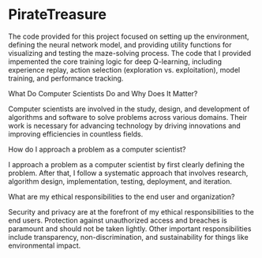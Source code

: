 # PirateTreasure

The code provided for this project focused on setting up the environment, defining the neural network model, and providing utility functions for visualizing and testing the maze-solving process. The code that I provided impemented the core training logic for deep Q-learning, including experience replay, action selection (exploration vs. exploitation), model training, and performance tracking.

What Do Computer Scientists Do and Why Does It Matter?

Computer scientists are involved in the study, design, and development of algorithms and software to solve problems across various domains. Their work is necessary for advancing technology by driving innovations and improving efficiencies in countless fields.

How do I approach a problem as a computer scientist?

I approach a problem as a computer scientist by first clearly defining the problem. After that, I follow a systematic approach that involves research, algorithm design, implementation, testing, deployment, and iteration.

What are my ethical responsibilities to the end user and organization?

Security and privacy are at the forefront of my ethical responsibilities to the end users. Protection against unauthorized access and breaches is paramount and should not be taken lightly. Other important responsibilities include transparency, non-discrimination, and sustainability for things like environmental impact.
